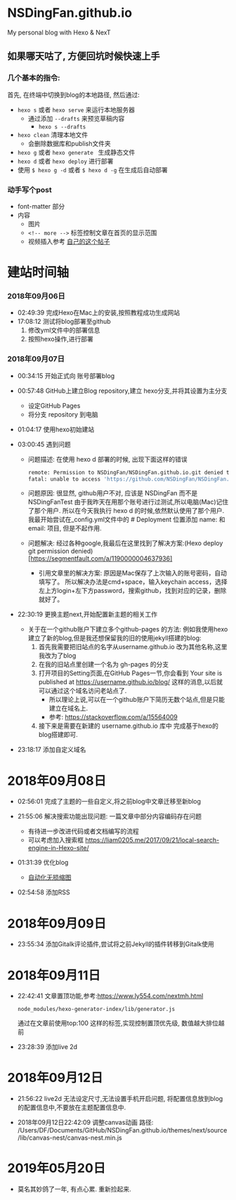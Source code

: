 # NSDingFan.github.io
My personal blog with Hexo &amp; NexT

## 如果哪天咕了, 方便回坑时候快速上手

### 几个基本的指令:

首先, 在终端中切换到blog的本地路径, 然后通过:

- `hexo s` 或者 `hexo serve` 来运行本地服务器
    - 通过添加 `--drafts` 来预览草稿内容
        - `hexo s --drafts`
- `hexo clean` 清理本地文件
    - 会删除数据库和publish文件夹
- `hexo g` 或者 `hexo generate
` 生成静态文件
- `hexo d` 或者 `hexo deploy` 进行部署
- 使用 `$ hexo g -d` 或者 `$ hexo d -g` 在生成后自动部署
        
### 动手写个post
- font-matter 部分
- 内容
    - 图片 ![]()
    - `<!-- more -->` 标签控制文章在首页的显示范围
    - 视频插入参考 [自己的这个帖子](https://nsdf.top/%E9%80%9A%E8%BF%87markdown%E7%BC%96%E5%86%99blog%E8%BF%9B%E9%98%B6%E6%8A%80%E5%B7%A7.html)

# 建站时间轴

### 2018年09月06日
- 02:49:39 完成Hexo在Mac上的安装,按照教程成功生成网站
- 17:08:12 测试将blog部署至github
    1. 修改yml文件中的部署信息
    2. 按照hexo操作,进行部署

### 2018年09月07日
- 00:34:15 开始正式向 账号部署blog
- 00:57:48 GitHub上建立Blog repository,建立 hexo分支,并将其设置为主分支
    - 设定GitHub Pages
    - 将分支 repository 到电脑
- 01:04:17 使用hexo初始建站
- 03:00:45 遇到问题 
    - 问题描述:
        在使用 hexo d 部署的时候, 出现下面这样的错误
        ```bash
        remote: Permission to NSDingFan/NSDingFan.github.io.git denied to NSDingFanTest.
        fatal: unable to access 'https://github.com/NSDingFan/NSDingFan.github.io.git/': The requested URL returned error: 403
        ```

    - 问题原因:
        很显然, github用户不对, 应该是 NSDingFan 而不是 NSDingFanTest
        由于我昨天在用那个账号进行过测试,所以电脑(Mac)记住了那个用户.
        所以在今天我执行 hexo d 的时候,依然默认使用了那个用户.
        我最开始尝试在_config.yml文件中的 # Deployment 位置添加 name: 和 email: 项目, 但是不起作用.

    - 问题解决:
        经过各种google,我最后在这里找到了解决方案:(Hexo deploy git permission denied)[https://segmentfault.com/a/1190000004637936]

        - 引用文章里的解决方案:
            原因是Mac保存了上次输入的账号密码，自动填写了。
            所以解决办法是cmd+space，输入keychain access，选择左上方login+左下方password，搜索github，找到对应的记录，删除就好了。

- 22:30:19 更换主题next,开始配置新主题的相关工作
    - 关于在一个github账户下建立多个github-pages 的方法:
        例如我使用hexo建立了新的blog,但是我还想保留我的旧的使用jekyll搭建的blog:
        1. 首先我需要把旧站点的名字从username.github.io 改为其他名称,这里我改为了blog
        2. 在我的旧站点里创建一个名为 gh-pages 的分支
        3. 打开项目的Setting页面,在GitHub Pages一节,你会看到 Your site is published at https://username.github.io/blog/ 这样的消息,以后就可以通过这个域名访问老站点了.
            - 所以理论上说,可以在一个github账户下简历无数个站点,但是只能建立在域名上.
            - 参考: https://stackoverflow.com/a/15564009
        4. 接下来是需要在新建的 username.github.io 库中 完成基于hexo的blog搭建即可.

- 23:18:17 添加自定义域名

# 2018年09月08日

- 02:56:01 完成了主题的一些自定义,将之前blog中文章迁移至新blog
- 21:55:06 解决搜索功能出现问题: 一篇文章中部分内容编码存在问题
    - 有待进一步改进代码或者文档编写的流程
    - 可以考虑加入搜索框 https://liam0205.me/2017/09/21/local-search-engine-in-Hexo-site/

- 01:31:39 优化blog
    - [自动化无损缩图](https://njafei.github.io/2017/09/26/ImageOptm/)

- 02:54:58 添加RSS

# 2018年09月09日

- 23:55:34 添加Gitalk评论插件,尝试将之前Jekyll的插件转移到Gitalk使用

# 2018年09月11日

- 22:42:41 文章置顶功能,参考:https://www.ly554.com/nextmh.html
    ```
    node_modules/hexo-generator-index/lib/generator.js
    ```
    通过在文章前使用top:100 这样的标签,实现控制置顶优先级, 数值越大排位越前

- 23:28:39 添加live 2d

# 2018年09月12日

- 21:56:22 live2d 无法设定尺寸,无法设置手机开启问题, 将配置信息放到blog的配置信息中,不要放在主题配置信息中.

- 2018年09月12日22:42:09 调整canvas动画
 路径: /Users/DF/Documents/GitHub/NSDingFan.github.io/themes/next/source/lib/canvas-nest/canvas-nest.min.js
 
 
# 2019年05月20日

- 莫名其妙鸽了一年, 有点心累. 重新捡起来. 